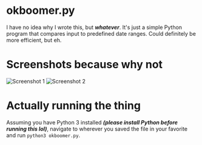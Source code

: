 # okboomer.py
I have no idea why I wrote this, but ***whatever***.
It's just a simple Python program that compares input to predefined date ranges. Could definitely be more efficient, but eh.

# Screenshots because why not
![Screenshot 1](https://dmgr-is-a.living-me.me/i/zb4r.png)
![Screenshot 2](https://dmgr-is-a.living-me.me/i/8kxv.png)

# Actually running the thing
Assuming you have Python 3 installed ***(please install Python before running this lol)***, navigate to wherever you saved the file in your favorite and run `python3 okboomer.py`.
